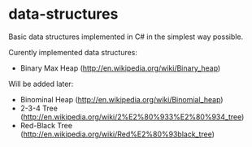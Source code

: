 # data-structures
Basic data structures implemented in C# in the simplest way possible.

Curently implemented data structures:
- Binary Max Heap (http://en.wikipedia.org/wiki/Binary_heap)

Will be added later:
- Binominal Heap (http://en.wikipedia.org/wiki/Binomial_heap)
- 2-3-4 Tree (http://en.wikipedia.org/wiki/2%E2%80%933%E2%80%934_tree)
- Red-Black Tree (http://en.wikipedia.org/wiki/Red%E2%80%93black_tree)
